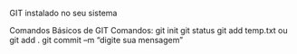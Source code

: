 GIT instalado no seu sistema

Comandos Básicos de GIT
Comandos:
git init
git status
git add temp.txt ou git add .
git commit –m “digite sua mensagem”